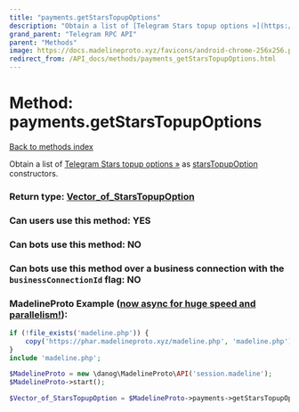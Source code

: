 ```yaml
---
title: "payments.getStarsTopupOptions"
description: "Obtain a list of [Telegram Stars topup options »](https://core.telegram.org/api/stars#buying-or-gifting-stars) as [starsTopupOption](../constructors/starsTopupOption.html) constructors."
grand_parent: "Telegram RPC API"
parent: "Methods"
image: https://docs.madelineproto.xyz/favicons/android-chrome-256x256.png
redirect_from: /API_docs/methods/payments_getStarsTopupOptions.html
---
```

# Method: payments.getStarsTopupOptions
[Back to methods index](index.html)



Obtain a list of [Telegram Stars topup options »](https://core.telegram.org/api/stars#buying-or-gifting-stars) as [starsTopupOption](../constructors/starsTopupOption.html) constructors.



### Return type: [Vector\_of\_StarsTopupOption](/API_docs/types/StarsTopupOption.html)

### Can users use this method: **YES**


### Can bots use this method: **NO**


### Can bots use this method over a business connection with the `businessConnectionId` flag: **NO**


### MadelineProto Example ([now async for huge speed and parallelism!](https://docs.madelineproto.xyz/docs/ASYNC.html)):


```php
if (!file_exists('madeline.php')) {
    copy('https://phar.madelineproto.xyz/madeline.php', 'madeline.php');
}
include 'madeline.php';

$MadelineProto = new \danog\MadelineProto\API('session.madeline');
$MadelineProto->start();

$Vector_of_StarsTopupOption = $MadelineProto->payments->getStarsTopupOptions();
```

